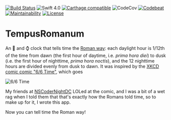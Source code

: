 [![Build Status](https://travis-ci.org/jrtibbetts/TempusRomanum.svg?branch=master)](https://travis-ci.org/jrtibbetts/TempusRomanum)
![Swift 4.0](https://img.shields.io/badge/Swift-4.0-orange.svg)
[![Carthage compatible](https://img.shields.io/badge/Carthage-compatible-4BC51D.svg?style=flat)](https://github.com/Carthage/Carthage)
![CodeCov](https://img.shields.io/codecov/c/github/jrtibbetts/TempusRomanum.svg)
[![Codebeat](https://codebeat.co/badges/9db4672f-1ffc-4981-a7d0-3bb71e97cd62)](https://codebeat.co/projects/github-com-jrtibbetts-tempusromanum-master)
[![Maintainability](https://api.codeclimate.com/v1/badges/00de94524667de08f2fe/maintainability)](https://codeclimate.com/github/jrtibbetts/TempusRomanum/maintainability)
[![License](http://img.shields.io/:license-mit-blue.svg)](http://doge.mit-license.org)

# TempusRomanum
An 📱 and ⌚️ clock that tells time the [Roman way](https://en.wikipedia.org/wiki/Roman_timekeeping): each daylight hour is 1/12th of the time from dawn (the first hour of daytime, i.e. *prima hora diei*) to dusk (i.e. the first hour of nighttime, *prima hora noctis*), and the 12 nighttime hours are divided evenly from dusk to dawn. It was inspired by the [XKCD comic comic "6/6 Time"](https://xkcd.com/2050/), which goes

![6/6 Time](https://imgs.xkcd.com/comics/6_6_time.png)

My friends at [NSCoderNightDC](http://nscodernight.com/chapters/washington/) LOLed at the comic, and I was a bit of a wet rag when I told them that that's exactly how the Romans told time, so to make up for it, I wrote this app.

Now you can tell time the Roman way!
